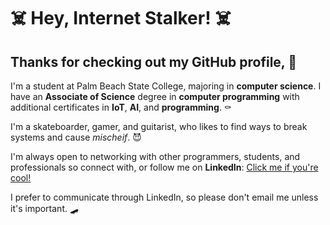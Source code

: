 # :skull_and_crossbones: Hey, Internet Stalker! :skull_and_crossbones:
## Thanks for checking out my GitHub profile, :black_heart:

I'm a student at Palm Beach State College, majoring in **computer science**. I have an **Associate of Science** degree in **computer programming** with additional certificates in **IoT**, **AI**, and **programming**. :coffin:

I'm a skateboarder, gamer, and guitarist, who likes to find ways to break systems and cause *mischeif*. :smiling_imp:

I'm always open to networking with other programmers, students, and professionals so connect with, or follow me on **LinkedIn**:
[Click me if you're cool!](https://www.linkedin.com/in/colbyboucher/)

I prefer to communicate through LinkedIn, so please don't email me unless it's important. :skateboard:
